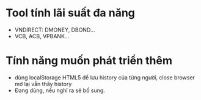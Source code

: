 # Tool tính lãi suất đa năng
- VNDIRECT: DMONEY, DBOND...
- VCB, ACB, VPBANK...
# Tính năng muốn phát triển thêm
- dùng localStorage HTML5 để lưu history của từng người, close browser mở lại vẫn thấy history
- Đang dùng, nếu nghĩ ra sẽ bổ sung.


